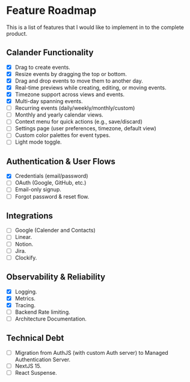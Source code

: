 # Feature Roadmap

This is a list of features that I would like to implement in to the complete product.

## Calander Functionality

- [x] Drag to create events.
- [x] Resize events by dragging the top or bottom.
- [x] Drag and drop events to move them to another day.
- [x] Real-time previews while creating, editing, or moving events.
- [x] Timezone support across views and events.
- [x] Multi-day spanning events.
- [ ] Recurring events (daily/weekly/monthly/custom)
- [ ] Monthly and yearly calendar views.
- [ ] Context menu for quick actions (e.g., save/discard)
- [ ] Settings page (user preferences, timezone, default view)
- [ ] Custom color palettes for event types.
- [ ] Light mode toggle.

## Authentication & User Flows

- [x] Credentials (email/password)
- [ ] OAuth (Google, GitHub, etc.)
- [ ] Email-only signup.
- [ ] Forgot password & reset flow.

## Integrations

- [ ] Google (Calender and Contacts)
- [ ] Linear.
- [ ] Notion.
- [ ] Jira.
- [ ] Clockify.

## Observability & Reliability

- [x] Logging.
- [x] Metrics.
- [x] Tracing.
- [ ] Backend Rate limiting.
- [ ] Architecture Documentation.

## Technical Debt

- [ ] Migration from AuthJS (with custom Auth server) to Managed Authentication Server.
- [ ] NextJS 15.
- [ ] React Suspense.
